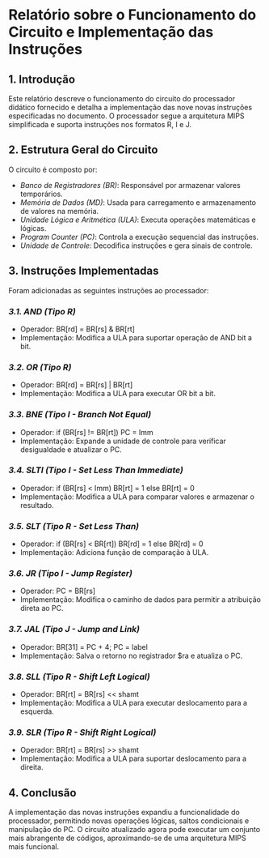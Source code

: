 # Relatório sobre o Funcionamento do Circuito e Implementação das Instruções

## 1. Introdução
Este relatório descreve o funcionamento do circuito do processador didático fornecido e detalha a implementação das nove novas instruções especificadas no documento. O processador segue a arquitetura MIPS simplificada e suporta instruções nos formatos R, I e J.


## 2. Estrutura Geral do Circuito
O circuito é composto por:
- *Banco de Registradores (BR)*: Responsável por armazenar valores temporários.
- *Memória de Dados (MD)*: Usada para carregamento e armazenamento de valores na memória.
- *Unidade Lógica e Aritmética (ULA)*: Executa operações matemáticas e lógicas.
- *Program Counter (PC)*: Controla a execução sequencial das instruções.
- *Unidade de Controle*: Decodifica instruções e gera sinais de controle.


## 3. Instruções Implementadas
Foram adicionadas as seguintes instruções ao processador:

### *3.1. AND (Tipo R)*
- Operador: BR[rd] = BR[rs] & BR[rt]
- Implementação: Modifica a ULA para suportar operação de AND bit a bit.

### *3.2. OR (Tipo R)*
- Operador: BR[rd] = BR[rs] | BR[rt]
- Implementação: Modifica a ULA para executar OR bit a bit.

### *3.3. BNE (Tipo I - Branch Not Equal)*
- Operador: if (BR[rs] != BR[rt]) PC = Imm
- Implementação: Expande a unidade de controle para verificar desigualdade e atualizar o PC.

### *3.4. SLTI (Tipo I - Set Less Than Immediate)*
- Operador: if (BR[rs] < Imm) BR[rt] = 1 else BR[rt] = 0
- Implementação: Modifica a ULA para comparar valores e armazenar o resultado.

### *3.5. SLT (Tipo R - Set Less Than)*
- Operador: if (BR[rs] < BR[rt]) BR[rd] = 1 else BR[rd] = 0
- Implementação: Adiciona função de comparação à ULA.

### *3.6. JR (Tipo I - Jump Register)*
- Operador: PC = BR[rs]
- Implementação: Modifica o caminho de dados para permitir a atribuição direta ao PC.

### *3.7. JAL (Tipo J - Jump and Link)*
- Operador: BR[31] = PC + 4; PC = label
- Implementação: Salva o retorno no registrador $ra e atualiza o PC.

### *3.8. SLL (Tipo R - Shift Left Logical)*
- Operador: BR[rt] = BR[rs] << shamt
- Implementação: Modifica a ULA para executar deslocamento para a esquerda.

### *3.9. SLR (Tipo R - Shift Right Logical)*
- Operador: BR[rt] = BR[rs] >> shamt
- Implementação: Modifica a ULA para suportar deslocamento para a direita.


## 4. Conclusão
A implementação das novas instruções expandiu a funcionalidade do processador, permitindo novas operações lógicas, saltos condicionais e manipulação do PC. O circuito atualizado agora pode executar um conjunto mais abrangente de códigos, aproximando-se de uma arquitetura MIPS mais funcional.

